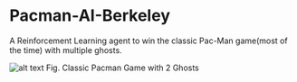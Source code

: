 # Pacman-AI-Berkeley
A Reinforcement Learning agent to win the classic Pac-Man game(most of the time) with multiple ghosts.

![alt text](https://github.com/anant-k-singh/Pacman-AI-Berkeley/blob/master/hqdefault.jpg)
Fig. Classic Pacman Game with 2 Ghosts
